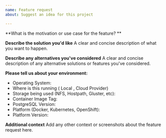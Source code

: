 ```yaml
---
name: Feature request
about: Suggest an idea for this project

---
```


**What is the motivation or use case for the feature? **

**Describe the solution you'd like**
A clear and concise description of what you want to happen.

**Describe any alternatives you've considered**
A clear and concise description of any alternative solutions or features you've considered.

**Please tell us about your environment:**

* Operating System:
* Where is this running ( Local , Cloud Provider)
* Storage being used (NFS, Hostpath, Gluster, etc):
* Container Image Tag:
* PostgreSQL Version:
* Platform (Docker, Kubernetes, OpenShift):
* Platform Version:

**Additional context**
Add any other context or screenshots about the feature request here.
